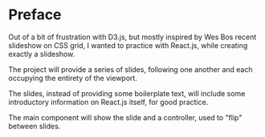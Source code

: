 <!-- Link to the work-in-progress pen right [here](). -->

# Preface

Out of a bit of frustration with D3.js, but mostly inspired by Wes Bos recent slideshow on CSS grid, I wanted to practice with React.js, while creating exactly a slideshow. 

The project will provide a series of slides,  following one another and each occupying the entirety of the viewport. 

The slides, instead of providing some boilerplate text, will include some introductory information on React.js itself, for good practice.

The main component will show the slide and a controller, used to "flip" between slides.

